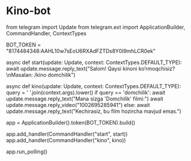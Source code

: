 # Kino-bot
from telegram import Update
from telegram.ext import ApplicationBuilder, CommandHandler, ContextTypes

BOT_TOKEN = "8174484348:AAHL10w7sEoU6RXAdFZTDs8Y0I9mhLCR0ek"

async def start(update: Update, context: ContextTypes.DEFAULT_TYPE):
    await update.message.reply_text("Salom! Qaysi kinoni ko‘rmoqchisiz?\nMasalan: /kino domchilik")

async def kino(update: Update, context: ContextTypes.DEFAULT_TYPE):
    query = ' '.join(context.args).lower()
    if query == 'domchilik':
        await update.message.reply_text("Mana sizga 'Domchilik' filmi:")
        await update.message.reply_video("1002695285941")
    else:
        await update.message.reply_text("Kechirasiz, bu film hozircha mavjud emas.")

app = ApplicationBuilder().token(BOT_TOKEN).build()

app.add_handler(CommandHandler("start", start))
app.add_handler(CommandHandler("kino", kino))

app.run_polling()
